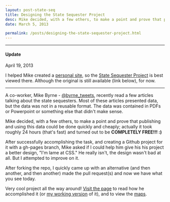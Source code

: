 ```yaml
---
layout: post-state-seq
title: Designing the State Sequester Project
desc: Mike decided, with a few others, to make a point and prove that publishing and using this data could be done quickly and cheaply; actually it took roughly 24 hours (that's fast) and turned out to be <strong>COMPLETELY FREE!!! :)</strong>
date: March 5, 2013

permalink: /posts/designing-the-state-sequester-project.html
---
```

<hr>

#### Update

<p class="date">April 19, 2013</p>

I helped Mike created a [personal site](/posts/helping-feomike.html), so the [State Sequester Project](http://feomike.github.io/post/example-state-sequester.html) is best viewed there. Although the original is still available (link below), for now.

<hr>

A co-worker, Mike Byrne - [@byrne_tweets](http://twitter.com/byrne_tweets), recently read a few articles talking about the state sequesters. Most of these articles presented data, but the data was not in a reusable format. The data was contained in PDFs or Powerpoint or something else that didn't make sense.

Mike decided, with a few others, to make a point and prove that publishing and using this data could be done quickly and cheaply; actually it took roughly 24 hours (that's fast) and turned out to be __COMPLETELY FREE!!! :)__

After successfully accomplishing the task, and creating a Github project for it with a gh-pages branch, Mike asked if I could help him give his his project a better design, "I'm lame at CSS." He really isn't, the design wasn't bad at all. But I attempted to improve on it.

After forking the repo, I quickly came up with an alternative (and then another, and then another) made the pull request(s) and now we have what you see today.

Very cool project all the way around! [Visit the page](http://feomike.github.com/state_seq/) to read how he accomplished it (or [my working version](http://awolfe76.github.com/state_seq) of it), and to view the [maps](http://tiles.mapbox.com/feomike/map/map-cjk4bn33#4.00/39.53/-95.41).